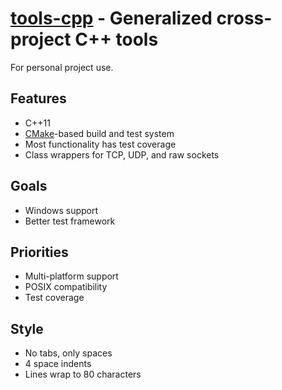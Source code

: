 **[tools-cpp](https://github.com/leighgarbs/tools-cpp)** -
  Generalized cross-project C++ tools
==========================================================

For personal project use.

## Features ##
* C++11
* [CMake](https://cmake.org/)-based build and test system
* Most functionality has test coverage
* Class wrappers for TCP, UDP, and raw sockets

## Goals ##
* Windows support
* Better test framework

## Priorities ##
* Multi-platform support
* POSIX compatibility
* Test coverage

## Style ##
* No tabs, only spaces
* 4 space indents
* Lines wrap to 80 characters
